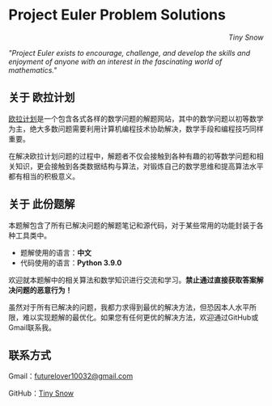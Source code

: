 # Project Euler	Problem Solutions

<p align="right"><i>Tiny Snow</i></p>



*"Project Euler exists to encourage, challenge, and develop the skills and enjoyment of anyone with an interest in the fascinating world of mathematics."*



## 关于	欧拉计划

[欧拉计划](https://projecteuler.net/)是一个包含各式各样的数学问题的解题网站，其中的数学问题以初等数学为主，绝大多数问题需要利用计算机编程技术协助解决，数学手段和编程技巧同样重要。

在解决欧拉计划问题的过程中，解题者不仅会接触到各种有趣的初等数学问题和相关知识，更会接触到各类数据结构与算法，对锻炼自己的数学思维和提高算法水平都有相当的积极意义。



## 关于	此份题解

本题解包含了所有已解决问题的解题笔记和源代码，对于某些常用的功能封装于各种工具类中。

- 题解使用的语言：**中文**
- 代码使用的语言：**Python 3.9.0**

欢迎就本题解中的相关算法和数学知识进行交流和学习。**禁止通过直接获取答案解决问题的恶意行为！**

虽然对于所有已解决的问题，我都力求得到最优的解决方法，但恐因本人水平所限，难以实现题解的最优化。如果您有任何更优的解决方法，欢迎通过GitHub或Gmail联系我。



## 联系方式

Gmail：futurelover10032@gmail.com

GitHub：[Tiny Snow](https://github.com/Tiny-Snow)